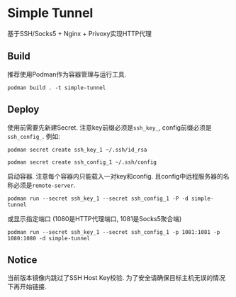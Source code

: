 # Simple Tunnel

基于SSH/Socks5 + Nginx + Privoxy实现HTTP代理

## Build

推荐使用Podman作为容器管理与运行工具.

`podman build . -t simple-tunnel`

## Deploy

使用前需要先新建Secret. 注意key前缀必须是`ssh_key_`, config前缀必须是`ssh_config_`. 例如:

`podman secret create ssh_key_1 ~/.ssh/id_rsa`

`podman secret create ssh_config_1 ~/.ssh/config`

启动容器. 注意每个容器内只能载入一对key和config. 且config中远程服务器的名称必须是`remote-server`.

`podman run --secret ssh_key_1 --secret ssh_config_1 -P -d simple-tunnel`

或显示指定端口 (1080是HTTP代理端口, 1081是Socks5聚合端)

`podman run --secret ssh_key_1 --secret ssh_config_1 -p 1081:1081 -p 1080:1080 -d simple-tunnel`

## Notice

当前版本镜像内跳过了SSH Host Key校验. 为了安全请确保目标主机无误的情况下再开始链接.
